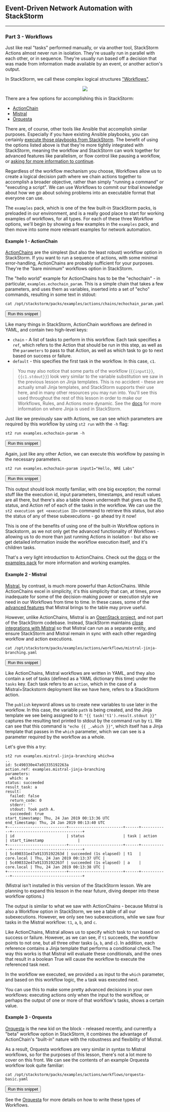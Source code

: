 ## Event-Driven Network Automation with StackStorm

---

### Part 3 - Workflows

Just like real "tasks" performed manually, or via another tool, StackStorm Actions almost never run in isolation. They're usually run in parallel with each other, or in sequence. They're usually run based off a decision that was made from information made available by an event, or another action's output.

In StackStorm, we call these complex logical structures ["Workflows"](https://docs.stackstorm.com/workflows.html).

<div style="text-align:center;"><img src="https://raw.githubusercontent.com/nre-learning/nrelabs-curriculum/master/lessons/lesson-15/workflows.png"></div>

There are a few options for accomplishing this in StackStorm:

- [ActionChain](https://docs.stackstorm.com/actionchain.html)
- [Mistral](https://docs.stackstorm.com/mistral.html)
- [Orquesta](https://docs.stackstorm.com/orquesta.html)

There are, of course, other tools like Ansible that accomplish similar purposes. Especially if you have existing Ansible playbooks, you can certainly [execute those playbooks from StackStorm](https://github.com/StackStorm-Exchange/stackstorm-ansible). The benefit of using the options listed above is that they're more tightly integrated with StackStorm, meaning the workflow and StackStorm can work together for advanced features like parallelism, or flow control like pausing a workflow, or [asking for more information to continue](https://docs.stackstorm.com/inquiries.html).

Regardless of the workflow mechanism you choose, Workflows allow us to create a logical decision path where we chain actions together to accomplish a broader objective, rather than simply "running a command" or "executing a script". We can use Workflows to commit our tribal knowledge about how we go about solving problems into an executable format that everyone can use.

The `examples` pack, which is one of the few built-in StackStorm packs, is preloaded in our environment, and is a really good place to start for working examples of workflows, for all types. For each of these three Workflow options, we'll begin by showing a few examples in the `examples` pack, and then move into some more relevant examples for network automation.

#### Example 1 - ActionChain

[ActionChains](https://docs.stackstorm.com/actionchain.html) are the simplest (but also the least robust) workflow option in StackStorm. If you want to run a sequence of actions, with some minimal error-handling, ActionChains are probably sufficient for your purposes. They're the "bare minimum" workflows option in StackStorm.

The "hello world" example for ActionChains has to be the "echochain" - in particular, `examples.echochain_param`. This is a simple chain that takes a few parameters, and uses them as variables, inserted into a set of "echo" commands, resulting in some text in stdout:

```
cat /opt/stackstorm/packs/examples/actions/chains/echochain_param.yaml
```
<button type="button" class="btn btn-primary btn-sm" onclick="runSnippetInTab('st2', this)">Run this snippet</button>

Like many things in StackStorm, ActionChain workflows are defined in YAML, and contain two high-level keys:

- `chain` - A list of tasks to perform in this workflow. Each task specifies a `ref`, which refers to the Action that should be run in this step, as well as the `parameters` to pass to that Action, as well as which task to go to next based on success or failure.
- `default` - this specifies the first task in the workflow. In this case, `c1`.

> You may also notice that some parts of the workflow (`{{input1}}`, `{{c1.stdout}}`) look very similar to the variable substitution we saw in the previous lesson on Jinja templates. This is no accident - these are actually small Jinja templates, and StackStorm supports their use here, and in many other resources you may run into. You'll see this used throughout the rest of this lesson in order to make our Workflows, Rules, and Actions more dynamic. See the [docs](https://docs.stackstorm.com/reference/jinja.html) for more information on where Jinja is used in StackStorm.

Just like we previously saw with Actions, we can see which parameters are required by this workflow by using `st2 run` with the `-h` flag:

```
st2 run examples.echochain-param -h
```
<button type="button" class="btn btn-primary btn-sm" onclick="runSnippetInTab('st2', this)">Run this snippet</button>

Again, just like any other Action, we can execute this workflow by passing in the necessary parameters.

```
st2 run examples.echochain-param input1="Hello, NRE Labs"
```
<button type="button" class="btn btn-primary btn-sm" onclick="runSnippetInTab('st2', this)">Run this snippet</button>

This output should look mostly familiar, with one big exception; the normal stuff like the execution id, input parameters,
timestamps, and result values are all there, but there's also a table shown underneath that gives us the ID, status, and
Action ref of each of the tasks in the workflow. We can use the `st2 execution get <execution ID>` command to retrieve this
status, but also the status of any of these subexecutions - go ahead try it now!

This is one of the benefits of using one of the built-in Workflow options in Stackstorm, as we not only get the advanced functionality of Workflows - allowing
us to do more than just running Actions in isolation - but also we get detailed information inside the workflow execution itself, and it's children tasks.

That's a very light introduction to ActionChains. Check out the [docs](https://docs.stackstorm.com/actionchain.html) or
the [examples pack](https://github.com/StackStorm/st2/tree/master/contrib/examples/actions/chains) for more information and working examples.

#### Example 2 - Mistral

[Mistral](https://docs.stackstorm.com/mistral.html), by contrast, is much more powerful than ActionChains. While ActionChains excel
in simplicity, it's this simplicity that can, at times, prove inadequate for some of the decision-making power or execution style we need
in our Workflows from time to time. In these cases, some of the [advanced features](https://docs.openstack.org/mistral/latest/main_features.html)
that Mistral brings to the table may prove useful.

However, unlike ActionChains, Mistral is an [OpenStack project](https://docs.openstack.org/mistral/latest/), and not part of the StackStorm codebase. Instead,
StackStorm maintains [close integrations with Mistral](https://github.com/StackStorm/st2mistral) so that Mistral can run as a separate entity,
and ensure StackStorm and Mistral remain in sync with each other regarding workflow and action executions.

```
cat /opt/stackstorm/packs/examples/actions/workflows/mistral-jinja-branching.yaml
```
<button type="button" class="btn btn-primary btn-sm" onclick="runSnippetInTab('st2', this)">Run this snippet</button>

Like ActionChains, Mistral workflows are written in YAML, and they also contain a set of tasks (defined as a YAML dictionary this time) under the `tasks` key.
Each task refers to an `action`, which in the case of a Mistral+Stackstorm deployment like we have here, refers to a StackStorm action.

The `publish` keyword allows us to create new variables to use later in the workflow. In this case, the variable `path` is being created, and the Jinja template we see being assigned to it: `"{{ task('t1').result.stdout }}"` captures the resulting text printed to stdout by the command run by `t1`. We can see that this command is `"echo {{ _.which }}"`, which itself has a Jinja template that passes in the `which` parameter, which we can see is a parameter required by the workflow as a whole.

Let's give this a try:

```
st2 run examples.mistral-jinja-branching which=a
..
id: 5c490330e47a91335192263a
action.ref: examples.mistral-jinja-branching
parameters:
  which: a
status: succeeded
result_task: a
result:
  failed: false
  return_code: 0
  stderr: ''
  stdout: Took path A.
  succeeded: true
start_timestamp: Thu, 24 Jan 2019 00:13:36 UTC
end_timestamp: Thu, 24 Jan 2019 00:13:40 UTC
+--------------------------+------------------------+------+------------+-------------------------------+
| id                       | status                 | task | action     | start_timestamp               |
+--------------------------+------------------------+------+------------+-------------------------------+
| 5c490331e47a91335192263d | succeeded (1s elapsed) | t1   | core.local | Thu, 24 Jan 2019 00:13:37 UTC |
| 5c490332e47a91335192263f | succeeded (1s elapsed) | a    | core.local | Thu, 24 Jan 2019 00:13:38 UTC |
+--------------------------+------------------------+------+------------+-------------------------------+
```

(Mistral isn't installed in this version of the StackStorm lesson. We are planning to expand this lesson in the near future, diving deeper into these workflow options.)

The output is similar to what we saw with ActionChains - because Mistral is also a Workflow option in StackStorm, we see a table of all our subexecutions. However, we
only see two subexecutions, while we saw four tasks in the Mistral workflow: `t1`, `a`, `b`, and `c`.

Like ActionChains, Mistral allows us to specify which task to run based on success or failure. However, as we can see, if `t1` succeeds, the workflow
points to not one, but all three other tasks (`a`, `b`, and `c`). In addition, each reference contains a Jinja template that performs a conditional check.
The way this works is that Mistral will evaluate these conditionals, and the ones that result in a boolean True will cause the workflow to execute the referenced task next.

In the workflow we executed, we provided `a` as input to the `which` parameter, and based on this workflow logic, the `a` task was executed next.

You can use this to make some pretty advanced decisions in your own workflows: executing actions only when the input to the workflow,
or perhaps the output of one or more of that workflow's tasks, shows a certain value.

#### Example 3 - Orquesta

[Orquesta](https://docs.stackstorm.com/orquesta.html) is the new kid on the block - released recently, and currently a "beta" workflow
option in StackStorm, it combines the advantage of ActionChain's "built-in" nature with the robustness and flexibility of Mistral.

As a result, Orquesta workflows are very similar in syntax to Mistral workflows, so for the purposes of this lesson, there's not a lot more to cover on this front. We can see the contents of an example Orquesta workflow look quite familiar:

```
cat /opt/stackstorm/packs/examples/actions/workflows/orquesta-basic.yaml
```
<button type="button" class="btn btn-primary btn-sm" onclick="runSnippetInTab('st2', this)">Run this snippet</button>

See the [Orquesta](https://docs.stackstorm.com/orquesta.html) for more details on how to write these types of Workflows.
